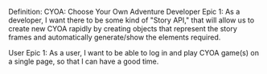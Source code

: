 Definition: CYOA: Choose Your Own Adventure
Developer Epic 1: As a developer, I want there to be some kind of "Story API," that will allow us to create new CYOA rapidly by creating objects
that represent the story frames and automatically generate/show the elements required.

User Epic 1: As a user, I want to be able to log in and play CYOA game(s) on a single page, so that I can have a good time.
